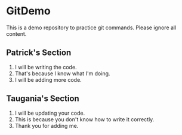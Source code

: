 # GitDemo
This is a demo repository to practice git commands. Please ignore all content.

## Patrick's Section
1. I will be writing the code.
2. That's because I know what I'm doing.
3. I will be adding more code.

## Taugania's Section
1. I will be updating your code.
2. This is because you don't know how to write it correctly.
3. Thank you for adding me.
